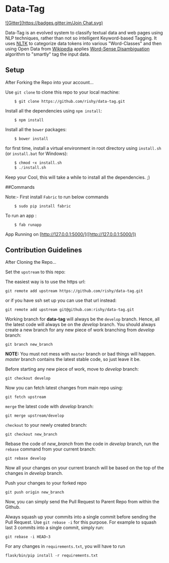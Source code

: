 Data-Tag
====
[![Gitter](https://badges.gitter.im/Join Chat.svg)](https://gitter.im/KodeKracker/data-tag?utm_source=badge&utm_medium=badge&utm_campaign=pr-badge&utm_content=badge)

Data-Tag is an evolved system to classify textual data and web pages using NLP techniques, rather than not so intelligent Keyword-based Tagging. It uses [NLTK](http://www.nltk.org/) to categorize data tokens into various "Word-Classes" and then using Open Data from [Wikipedia](http://www.mediawiki.org/wiki/API:Main_page) applies [Word-Sense Disambiguation](http://en.wikipedia.org/wiki/Word-sense_disambiguation) algorithm to "smartly" tag the input data.


## Setup

After Forking the Repo into your account...

Use `git clone` to clone this repo to your local machine:
```
    $ git clone https://github.com/rishy/data-tag.git
```

Install all the dependencies using `npm install`:
```
    $ npm install
```

Install all the `bower` packages:
```
    $ bower install
```

for first time, install a virtual environment in root directory using `install.sh` (or `install.bat` for Windows):
```python 
    $ chmod +x install.sh
    $ ./install.sh
```
Keep your Cool, this will take a while to install all the dependencies. ;)

##Commands

Note:- First install `Fabric` to run below commands
```shell
    $ sudo pip install fabric
```

To run an app :
```
    $ fab runapp
```

App Running on [http://127.0.0.1:5000/]([http://127.0.0.1:5000/])

## Contribution Guidelines

After Cloning the Repo...

Set the `upstream` to this repo:

The easiest way is to use the https url:
```
git remote add upstream https://github.com/rishy/data-tag.git
```

or if you have ssh set up you can use that url instead:
```
git remote add upstream git@github.com:rishy/data-tag.git
```

Working branch for **data-tag** will always be the `develop` branch. Hence, all the latest code will always be on the *develop* branch.
You should always create a new branch for any new piece of work branching from *develop* branch:
```
git branch new_branch
```
**NOTE:** You must not mess with `master` branch or bad things will happen.
*master* branch contains the latest stable code, so just leave it be.

Before starting any new piece of work, move to *develop* branch:
```
git checkout develop
```

Now you can fetch latest changes from main repo using:
```
git fetch upstream
```

`merge` the latest code with *develop* branch:
```
git merge upstream/develop
```

`checkout` to your newly created branch:
```
git checkout new_branch
```

Rebase the code of *new_branch* from the code in *develop* branch, run the `rebase` command from your current branch:
```
git rebase develop
```
Now all your changes on your current branch will be based on the top of the changes in *develop* branch.

Push your changes to your forked repo
```
git push origin new_branch
```

Now, you can simply send the Pull Request to Parent Repo from within the Github.

Always squash up your commits into a single commit before sending the Pull Request. Use `git rebase -i` for this purpose. For example to squash last 3 commits into a single commit, simply run:
```
git rebase -i HEAD~3
```

For any changes in `requirements.txt`, you will have to run
```
flask/bin/pip install -r requirements.txt
```
